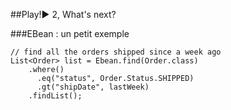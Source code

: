 ##Play!► 2, What's next?

###EBean : un petit exemple

	
	// find all the orders shipped since a week ago  
	List<Order> list = Ebean.find(Order.class)  
	    .where()  
	      .eq("status", Order.Status.SHIPPED)  
	      .gt("shipDate", lastWeek)  
	    .findList();